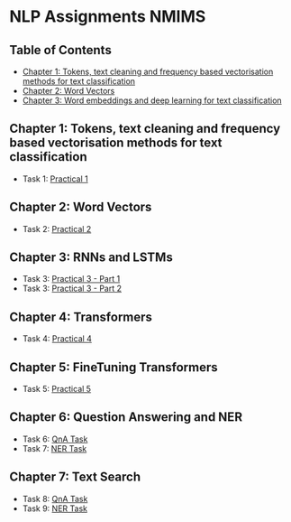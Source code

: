 # NLP Assignments NMIMS

## Table of Contents
- [Chapter 1: Tokens, text cleaning and frequency based vectorisation methods for text classification](#chapter-1-tokens-text-cleaning-and-frequency-based-vectorisation-methods-for-text-classification)
- [Chapter 2: Word Vectors](#Chapter-2-:-Word-Vectors)
- [Chapter 3: Word embeddings and deep learning for text classification](#chapter-3-word-embeddings-and-deep-learning-for-text-classification)

## Chapter 1: Tokens, text cleaning and frequency based vectorisation methods for text classification
* Task 1: [Practical 1](https://github.com/MonishGosar/NLP-Assignments-NMIMS/blob/main/Practical1_NLP_J025.ipynb)

## Chapter 2: Word Vectors
* Task 2: [Practical 2](https://github.com/MonishGosar/NLP-Assignments-NMIMS/blob/main/Practical2_NLP_J025.ipynb)

## Chapter 3: RNNs and LSTMs
* Task 3: [Practical 3 - Part 1](https://github.com/yourusername/yourrepository/blob/main/chapter3/task1_word2vec.ipynb)
* Task 3: [Practical 3 - Part 2](https://github.com/MonishGosar/NLP-Assignments-NMIMS/blob/main/(Part%202)%20Practical3_NLP_J025.ipynb)

## Chapter 4: Transformers
* Task 4: [Practical 4](https://github.com/MonishGosar/NLP-Assignments-NMIMS/blob/main/Practical2_NLP_J025.ipynb)

## Chapter 5: FineTuning Transformers
* Task 5: [Practical 5](https://github.com/MonishGosar/NLP-Assignments-NMIMS/blob/main/Practical2_NLP_J025.ipynb)

## Chapter 6: Question Answering and NER
* Task 6: [QnA Task](https://github.com/MonishGosar/NLP-Assignments-NMIMS/blob/main/(QnA)%20Practical%206_NLP_J025.ipynb)
* Task 7: [NER Task](https://github.com/MonishGosar/NLP-Assignments-NMIMS/blob/main/Practical2_NLP_J025.ipynb)

## Chapter 7: Text Search
* Task 8: [QnA Task](https://github.com/MonishGosar/NLP-Assignments-NMIMS/blob/main/(QnA)%20Practical%206_NLP_J025.ipynb)
* Task 9: [NER Task](https://github.com/MonishGosar/NLP-Assignments-NMIMS/blob/main/Practical2_NLP_J025.ipynb)
